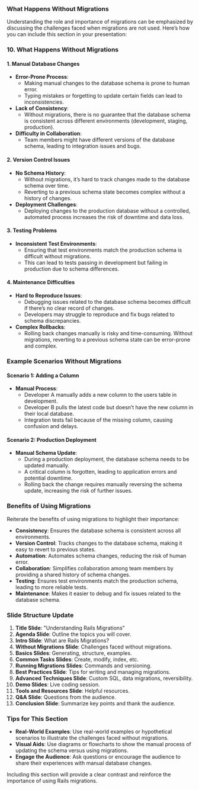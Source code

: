 ### What Happens Without Migrations
Understanding the role and importance of migrations can be emphasized by discussing the challenges faced when migrations are not used. Here’s how you can include this section in your presentation:

### 10. What Happens Without Migrations

#### 1. Manual Database Changes
- **Error-Prone Process**:
  - Making manual changes to the database schema is prone to human error.
  - Typing mistakes or forgetting to update certain fields can lead to inconsistencies.
- **Lack of Consistency**:
  - Without migrations, there is no guarantee that the database schema is consistent across different environments (development, staging, production).
- **Difficulty in Collaboration**:
  - Team members might have different versions of the database schema, leading to integration issues and bugs.

#### 2. Version Control Issues
- **No Schema History**:
  - Without migrations, it’s hard to track changes made to the database schema over time.
  - Reverting to a previous schema state becomes complex without a history of changes.
- **Deployment Challenges**:
  - Deploying changes to the production database without a controlled, automated process increases the risk of downtime and data loss.
  
#### 3. Testing Problems
- **Inconsistent Test Environments**:
  - Ensuring that test environments match the production schema is difficult without migrations.
  - This can lead to tests passing in development but failing in production due to schema differences.

#### 4. Maintenance Difficulties
- **Hard to Reproduce Issues**:
  - Debugging issues related to the database schema becomes difficult if there’s no clear record of changes.
  - Developers may struggle to reproduce and fix bugs related to schema discrepancies.
- **Complex Rollbacks**:
  - Rolling back changes manually is risky and time-consuming. Without migrations, reverting to a previous schema state can be error-prone and complex.

### Example Scenarios Without Migrations

#### Scenario 1: Adding a Column
- **Manual Process**:
  - Developer A manually adds a new column to the users table in development.
  - Developer B pulls the latest code but doesn’t have the new column in their local database.
  - Integration tests fail because of the missing column, causing confusion and delays.

#### Scenario 2: Production Deployment
- **Manual Schema Update**:
  - During a production deployment, the database schema needs to be updated manually.
  - A critical column is forgotten, leading to application errors and potential downtime.
  - Rolling back the change requires manually reversing the schema update, increasing the risk of further issues.

### Benefits of Using Migrations

Reiterate the benefits of using migrations to highlight their importance:
- **Consistency**: Ensures the database schema is consistent across all environments.
- **Version Control**: Tracks changes to the database schema, making it easy to revert to previous states.
- **Automation**: Automates schema changes, reducing the risk of human error.
- **Collaboration**: Simplifies collaboration among team members by providing a shared history of schema changes.
- **Testing**: Ensures test environments match the production schema, leading to more reliable tests.
- **Maintenance**: Makes it easier to debug and fix issues related to the database schema.

### Slide Structure Update

1. **Title Slide**: "Understanding Rails Migrations"
2. **Agenda Slide**: Outline the topics you will cover.
3. **Intro Slide**: What are Rails Migrations?
4. **Without Migrations Slide**: Challenges faced without migrations.
5. **Basics Slides**: Generating, structure, examples.
6. **Common Tasks Slides**: Create, modify, index, etc.
7. **Running Migrations Slides**: Commands and versioning.
8. **Best Practices Slide**: Tips for writing and managing migrations.
9. **Advanced Techniques Slide**: Custom SQL, data migrations, reversibility.
10. **Demo Slides**: Live coding session.
11. **Tools and Resources Slide**: Helpful resources.
12. **Q&A Slide**: Questions from the audience.
13. **Conclusion Slide**: Summarize key points and thank the audience.

### Tips for This Section
- **Real-World Examples**: Use real-world examples or hypothetical scenarios to illustrate the challenges faced without migrations.
- **Visual Aids**: Use diagrams or flowcharts to show the manual process of updating the schema versus using migrations.
- **Engage the Audience**: Ask questions or encourage the audience to share their experiences with manual database changes.

Including this section will provide a clear contrast and reinforce the importance of using Rails migrations.